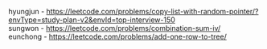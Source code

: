 hyungjun - https://leetcode.com/problems/copy-list-with-random-pointer/?envType=study-plan-v2&envId=top-interview-150  
sungwon - https://leetcode.com/problems/combination-sum-iv/  
eunchong - https://leetcode.com/problems/add-one-row-to-tree/  
